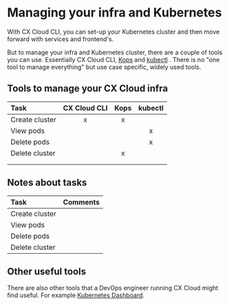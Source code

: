 # Managing your infra and Kubernetes

With CX Cloud CLI, you can set-up your Kubernetes cluster and then move forward with services and frontend's.

But to manage your infra and Kubernetes cluster, there are a couple of tools you can use. Essentially CX Cloud CLI, [Kops](https://github.com/kubernetes/kops) and [kubectl](https://kubernetes.io/docs/reference/kubectl/overview/) . There is no "one tool to manage everything" but use case specific, widely used tools.

## Tools to manage your CX Cloud infra

| Task | CX Cloud CLI | Kops | kubectl |
| :--- | :---: | :---: | :---: |
| Create cluster | x | x |  |
| View pods |  |  | x |
| Delete pods |  |  | x |
| Delete cluster |  | x |  |
|  |  |  |  |
|  |  |  |  |

## Notes about tasks

| Task | Comments |
| :--- | :--- |
| Create cluster |  |
| View pods |  |
| Delete pods |  |
| Delete cluster |  |

## Other useful tools 

There are also other tools that a DevOps engineer running CX Cloud might find useful. For example [Kubernetes Dashboard](https://kubernetes.io/docs/tasks/access-application-cluster/web-ui-dashboard/).


